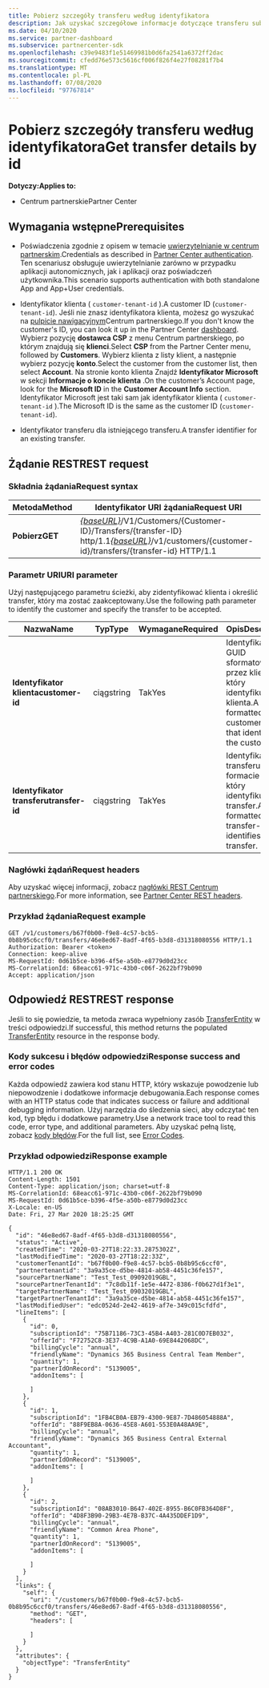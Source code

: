 ```yaml
---
title: Pobierz szczegóły transferu według identyfikatora
description: Jak uzyskać szczegółowe informacje dotyczące transferu subskrypcji dla klienta.
ms.date: 04/10/2020
ms.service: partner-dashboard
ms.subservice: partnercenter-sdk
ms.openlocfilehash: c39e9483f1e51469981b0d6fa2541a6372ff2dac
ms.sourcegitcommit: cfedd76e573c5616cf006f826f4e27f08281f7b4
ms.translationtype: MT
ms.contentlocale: pl-PL
ms.lasthandoff: 07/08/2020
ms.locfileid: "97767814"
---
```

# <a name="get-transfer-details-by-id"></a><span data-ttu-id="531d6-103">Pobierz szczegóły transferu według identyfikatora</span><span class="sxs-lookup"><span data-stu-id="531d6-103">Get transfer details by id</span></span>

<span data-ttu-id="531d6-104">**Dotyczy:**</span><span class="sxs-lookup"><span data-stu-id="531d6-104">**Applies to:**</span></span>

- <span data-ttu-id="531d6-105">Centrum partnerskie</span><span class="sxs-lookup"><span data-stu-id="531d6-105">Partner Center</span></span>

## <a name="prerequisites"></a><span data-ttu-id="531d6-106">Wymagania wstępne</span><span class="sxs-lookup"><span data-stu-id="531d6-106">Prerequisites</span></span>

- <span data-ttu-id="531d6-107">Poświadczenia zgodnie z opisem w temacie [uwierzytelnianie w centrum partnerskim](partner-center-authentication.md).</span><span class="sxs-lookup"><span data-stu-id="531d6-107">Credentials as described in [Partner Center authentication](partner-center-authentication.md).</span></span> <span data-ttu-id="531d6-108">Ten scenariusz obsługuje uwierzytelnianie zarówno w przypadku aplikacji autonomicznych, jak i aplikacji oraz poświadczeń użytkownika.</span><span class="sxs-lookup"><span data-stu-id="531d6-108">This scenario supports authentication with both standalone App and App+User credentials.</span></span>

- <span data-ttu-id="531d6-109">Identyfikator klienta ( `customer-tenant-id` ).</span><span class="sxs-lookup"><span data-stu-id="531d6-109">A customer ID (`customer-tenant-id`).</span></span> <span data-ttu-id="531d6-110">Jeśli nie znasz identyfikatora klienta, możesz go wyszukać na [pulpicie nawigacyjnym](https://partner.microsoft.com/dashboard)Centrum partnerskiego.</span><span class="sxs-lookup"><span data-stu-id="531d6-110">If you don't know the customer's ID, you can look it up in the Partner Center [dashboard](https://partner.microsoft.com/dashboard).</span></span> <span data-ttu-id="531d6-111">Wybierz pozycję **dostawca CSP** z menu Centrum partnerskiego, po którym znajdują się **klienci**.</span><span class="sxs-lookup"><span data-stu-id="531d6-111">Select **CSP** from the Partner Center menu, followed by **Customers**.</span></span> <span data-ttu-id="531d6-112">Wybierz klienta z listy klient, a następnie wybierz pozycję **konto**.</span><span class="sxs-lookup"><span data-stu-id="531d6-112">Select the customer from the customer list, then select **Account**.</span></span> <span data-ttu-id="531d6-113">Na stronie konto klienta Znajdź **Identyfikator Microsoft** w sekcji **Informacje o koncie klienta** .</span><span class="sxs-lookup"><span data-stu-id="531d6-113">On the customer’s Account page, look for the **Microsoft ID** in the **Customer Account Info** section.</span></span> <span data-ttu-id="531d6-114">Identyfikator Microsoft jest taki sam jak identyfikator klienta ( `customer-tenant-id` ).</span><span class="sxs-lookup"><span data-stu-id="531d6-114">The Microsoft ID is the same as the customer ID  (`customer-tenant-id`).</span></span>

- <span data-ttu-id="531d6-115">Identyfikator transferu dla istniejącego transferu.</span><span class="sxs-lookup"><span data-stu-id="531d6-115">A transfer identifier for an existing transfer.</span></span>

## <a name="rest-request"></a><span data-ttu-id="531d6-116">Żądanie REST</span><span class="sxs-lookup"><span data-stu-id="531d6-116">REST request</span></span>

### <a name="request-syntax"></a><span data-ttu-id="531d6-117">Składnia żądania</span><span class="sxs-lookup"><span data-stu-id="531d6-117">Request syntax</span></span>

| <span data-ttu-id="531d6-118">Metoda</span><span class="sxs-lookup"><span data-stu-id="531d6-118">Method</span></span>   | <span data-ttu-id="531d6-119">Identyfikator URI żądania</span><span class="sxs-lookup"><span data-stu-id="531d6-119">Request URI</span></span>                                                                                                 |
|----------|-------------------------------------------------------------------------------------------------------------|
| <span data-ttu-id="531d6-120">**Pobierz**</span><span class="sxs-lookup"><span data-stu-id="531d6-120">**GET**</span></span> | <span data-ttu-id="531d6-121">[*{baseURL}*](partner-center-rest-urls.md)/V1/Customers/{Customer-ID}/Transfers/{transfer-ID} http/1.1</span><span class="sxs-lookup"><span data-stu-id="531d6-121">[*{baseURL}*](partner-center-rest-urls.md)/v1/customers/{customer-id}/transfers/{transfer-id} HTTP/1.1</span></span>                    |

### <a name="uri-parameter"></a><span data-ttu-id="531d6-122">Parametr URI</span><span class="sxs-lookup"><span data-stu-id="531d6-122">URI parameter</span></span>

<span data-ttu-id="531d6-123">Użyj następującego parametru ścieżki, aby zidentyfikować klienta i określić transfer, który ma zostać zaakceptowany.</span><span class="sxs-lookup"><span data-stu-id="531d6-123">Use the following path parameter to identify the customer and specify the transfer to be accepted.</span></span>

| <span data-ttu-id="531d6-124">Nazwa</span><span class="sxs-lookup"><span data-stu-id="531d6-124">Name</span></span>            | <span data-ttu-id="531d6-125">Typ</span><span class="sxs-lookup"><span data-stu-id="531d6-125">Type</span></span>     | <span data-ttu-id="531d6-126">Wymagane</span><span class="sxs-lookup"><span data-stu-id="531d6-126">Required</span></span> | <span data-ttu-id="531d6-127">Opis</span><span class="sxs-lookup"><span data-stu-id="531d6-127">Description</span></span>                                                            |
|-----------------|----------|----------|------------------------------------------------------------------------|
| <span data-ttu-id="531d6-128">**Identyfikator klienta**</span><span class="sxs-lookup"><span data-stu-id="531d6-128">**customer-id**</span></span> | <span data-ttu-id="531d6-129">ciąg</span><span class="sxs-lookup"><span data-stu-id="531d6-129">string</span></span>   | <span data-ttu-id="531d6-130">Tak</span><span class="sxs-lookup"><span data-stu-id="531d6-130">Yes</span></span>      | <span data-ttu-id="531d6-131">Identyfikator GUID sformatowany przez klienta, który identyfikuje klienta.</span><span class="sxs-lookup"><span data-stu-id="531d6-131">A GUID formatted customer-id that identifies the customer.</span></span>             |
| <span data-ttu-id="531d6-132">**Identyfikator transferu**</span><span class="sxs-lookup"><span data-stu-id="531d6-132">**transfer-id**</span></span> | <span data-ttu-id="531d6-133">ciąg</span><span class="sxs-lookup"><span data-stu-id="531d6-133">string</span></span>   | <span data-ttu-id="531d6-134">Tak</span><span class="sxs-lookup"><span data-stu-id="531d6-134">Yes</span></span>      | <span data-ttu-id="531d6-135">Identyfikator transferu w formacie GUID, który identyfikuje transfer.</span><span class="sxs-lookup"><span data-stu-id="531d6-135">A GUID formatted transfer-id that identifies the transfer.</span></span>             |

### <a name="request-headers"></a><span data-ttu-id="531d6-136">Nagłówki żądań</span><span class="sxs-lookup"><span data-stu-id="531d6-136">Request headers</span></span>

<span data-ttu-id="531d6-137">Aby uzyskać więcej informacji, zobacz [nagłówki REST Centrum partnerskiego](headers.md).</span><span class="sxs-lookup"><span data-stu-id="531d6-137">For more information, see [Partner Center REST headers](headers.md).</span></span>

### <a name="request-example"></a><span data-ttu-id="531d6-138">Przykład żądania</span><span class="sxs-lookup"><span data-stu-id="531d6-138">Request example</span></span>

```http
GET /v1/customers/b67f0b00-f9e8-4c57-bcb5-0b8b95c6ccf0/transfers/46e8ed67-8adf-4f65-b3d8-d31318080556 HTTP/1.1
Authorization: Bearer <token>
Connection: keep-alive
MS-RequestId: 0d61b5ce-b396-4f5e-a50b-e8779d0d23cc
MS-CorrelationId: 68eacc61-971c-43b0-c06f-2622bf79b090
Accept: application/json
```

## <a name="rest-response"></a><span data-ttu-id="531d6-139">Odpowiedź REST</span><span class="sxs-lookup"><span data-stu-id="531d6-139">REST response</span></span>

<span data-ttu-id="531d6-140">Jeśli to się powiedzie, ta metoda zwraca wypełniony zasób [TransferEntity](transfer-entity-resources.md) w treści odpowiedzi.</span><span class="sxs-lookup"><span data-stu-id="531d6-140">If successful, this method returns the populated [TransferEntity](transfer-entity-resources.md) resource in the response body.</span></span>

### <a name="response-success-and-error-codes"></a><span data-ttu-id="531d6-141">Kody sukcesu i błędów odpowiedzi</span><span class="sxs-lookup"><span data-stu-id="531d6-141">Response success and error codes</span></span>

<span data-ttu-id="531d6-142">Każda odpowiedź zawiera kod stanu HTTP, który wskazuje powodzenie lub niepowodzenie i dodatkowe informacje debugowania.</span><span class="sxs-lookup"><span data-stu-id="531d6-142">Each response comes with an HTTP status code that indicates success or failure and additional debugging information.</span></span> <span data-ttu-id="531d6-143">Użyj narzędzia do śledzenia sieci, aby odczytać ten kod, typ błędu i dodatkowe parametry.</span><span class="sxs-lookup"><span data-stu-id="531d6-143">Use a network trace tool to read this code, error type, and additional parameters.</span></span> <span data-ttu-id="531d6-144">Aby uzyskać pełną listę, zobacz [kody błędów](error-codes.md).</span><span class="sxs-lookup"><span data-stu-id="531d6-144">For the full list, see [Error Codes](error-codes.md).</span></span>

### <a name="response-example"></a><span data-ttu-id="531d6-145">Przykład odpowiedzi</span><span class="sxs-lookup"><span data-stu-id="531d6-145">Response example</span></span>

```http
HTTP/1.1 200 OK
Content-Length: 1501
Content-Type: application/json; charset=utf-8
MS-CorrelationId: 68eacc61-971c-43b0-c06f-2622bf79b090
MS-RequestId: 0d61b5ce-b396-4f5e-a50b-e8779d0d23cc
X-Locale: en-US
Date: Fri, 27 Mar 2020 18:25:25 GMT

{
  "id": "46e8ed67-8adf-4f65-b3d8-d31318080556",
  "status": "Active",
  "createdTime": "2020-03-27T18:22:33.2875302Z",
  "lastModifiedTime": "2020-03-27T18:22:33Z",
  "customerTenantId": "b67f0b00-f9e8-4c57-bcb5-0b8b95c6ccf0",
  "partnertenantid": "3a9a35ce-d5be-4814-ab58-4451c36fe157",
  "sourcePartnerName": "Test_Test_09092019GBL",
  "sourcePartnerTenantId": "7c8db11f-1e5e-4472-8386-f0b627d1f3e1",
  "targetPartnerName": "Test_Test_09032019GBL",
  "targetPartnerTenantId": "3a9a35ce-d5be-4814-ab58-4451c36fe157",
  "lastModifiedUser": "edc0524d-2e42-4619-af7e-349c015cfdfd",
  "lineItems": [
    {
      "id": 0,
      "subscriptionId": "75B71186-73C3-45B4-A403-281C0D7EB032",
      "offerId": "F72752C8-3E37-4C9B-A1A0-69E8442068DC",
      "billingCycle": "annual",
      "friendlyName": "Dynamics 365 Business Central Team Member",
      "quantity": 1,
      "partnerIdOnRecord": "5139005",
      "addonItems": [

      ]
    },
    {
      "id": 1,
      "subscriptionId": "1FB4CB0A-EB79-4300-9E87-7D486054888A",
      "offerId": "88F9EB8A-0636-45E8-A601-553E0A48AA9E",
      "billingCycle": "annual",
      "friendlyName": "Dynamics 365 Business Central External Accountant",
      "quantity": 1,
      "partnerIdOnRecord": "5139005",
      "addonItems": [

      ]
    },
    {
      "id": 2,
      "subscriptionId": "08AB3010-B647-402E-8955-B6C0FB364D8F",
      "offerId": "4D8F3B90-29B3-4E7B-B37C-4A435DDEF1D9",
      "billingCycle": "annual",
      "friendlyName": "Common Area Phone",
      "quantity": 1,
      "partnerIdOnRecord": "5139005",
      "addonItems": [

      ]
    }
  ],
  "links": {
    "self": {
      "uri": "/customers/b67f0b00-f9e8-4c57-bcb5-0b8b95c6ccf0/transfers/46e8ed67-8adf-4f65-b3d8-d31318080556",
      "method": "GET",
      "headers": [

      ]
    }
  },
  "attributes": {
    "objectType": "TransferEntity"
  }
}

```

